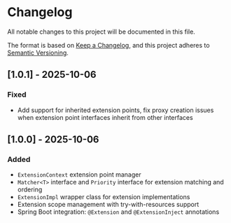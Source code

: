 # Changelog

All notable changes to this project will be documented in this file.

The format is based on [Keep a Changelog](https://keepachangelog.com/en/1.1.0/),
and this project adheres to [Semantic Versioning](https://semver.org/spec/v2.0.0.html).

## [1.0.1] - 2025-10-06

### Fixed
- Add support for inherited extension points, fix proxy creation issues when extension point interfaces inherit from other interfaces

## [1.0.0] - 2025-10-06

### Added
- `ExtensionContext` extension point manager
- `Matcher<T>` interface and `Priority` interface for extension matching and ordering
- `ExtensionImpl` wrapper class for extension implementations
- Extension scope management with try-with-resources support
- Spring Boot integration: `@Extension` and `@ExtensionInject` annotations

